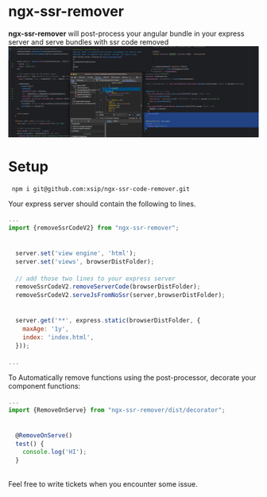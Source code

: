 # ngx-ssr-remover

**ngx-ssr-remover** will post-process your angular bundle in your express server and serve bundles with ssr code removed
![alt text](https://github.com/xsip/ngx-ssr-code-remover/blob/main/preview.png?raw=true)
# Setup
``` npm i git@github.com:xsip/ngx-ssr-code-remover.git```


 Your express server should contain the following to lines.

```javascript
...
import {removeSsrCodeV2} from "ngx-ssr-remover";


  server.set('view engine', 'html');
  server.set('views', browserDistFolder);

  // add those two lines to your express server
  removeSsrCodeV2.removeServerCode(browserDistFolder);
  removeSsrCodeV2.serveJsFromNoSsr(server,browserDistFolder);


  server.get('**', express.static(browserDistFolder, {
    maxAge: '1y',
    index: 'index.html',
  }));

...
```

To Automatically remove functions using the post-processor, decorate your component functions:

```typescript
...
import {RemoveOnServe} from "ngx-ssr-remover/dist/decorator";


  @RemoveOnServe()
  test() {
    console.log('HI');
  }



```

Feel free to write tickets when you encounter some issue.
